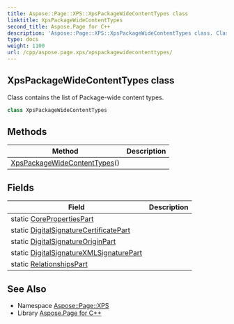 ```yaml
---
title: Aspose::Page::XPS::XpsPackageWideContentTypes class
linktitle: XpsPackageWideContentTypes
second_title: Aspose.Page for C++
description: 'Aspose::Page::XPS::XpsPackageWideContentTypes class. Class contains the list of Package-wide content types in C++.'
type: docs
weight: 1100
url: /cpp/aspose.page.xps/xpspackagewidecontenttypes/
---
```

## XpsPackageWideContentTypes class


Class contains the list of Package-wide content types.

```cpp
class XpsPackageWideContentTypes
```

## Methods

| Method | Description |
| --- | --- |
| [XpsPackageWideContentTypes](./xpspackagewidecontenttypes/)() |  |
## Fields

| Field | Description |
| --- | --- |
| static [CorePropertiesPart](./corepropertiespart/) |  |
| static [DigitalSignatureCertificatePart](./digitalsignaturecertificatepart/) |  |
| static [DigitalSignatureOriginPart](./digitalsignatureoriginpart/) |  |
| static [DigitalSignatureXMLSignaturePart](./digitalsignaturexmlsignaturepart/) |  |
| static [RelationshipsPart](./relationshipspart/) |  |
## See Also

* Namespace [Aspose::Page::XPS](../)
* Library [Aspose.Page for C++](../../)
